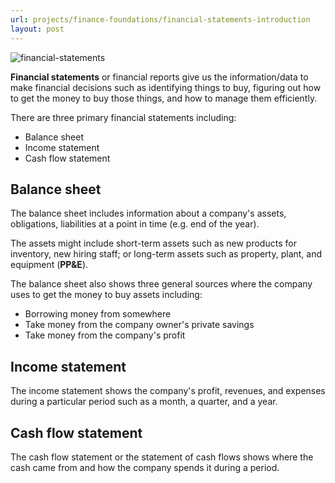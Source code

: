 ```yaml
---
url: projects/finance-foundations/financial-statements-introduction
layout: post
---
```


![financial-statements][financial-statements]

**Financial statements** or financial reports give us the information/data to make financial decisions such as identifying things to buy, figuring out how to get the money to buy those things, and how to manage them efficiently.

There are three primary financial statements including:

- Balance sheet
- Income statement
- Cash flow statement

<toc>

## Balance sheet

The balance sheet includes information about a company's assets, obligations, liabilities at a point in time (e.g. end of the year).

The assets might include short-term assets such as new products for inventory, new hiring staff; or long-term assets such as property, plant, and equipment (**PP&E**).

The balance sheet also shows three general sources where the company uses to get the money to buy assets including:

- Borrowing money from somewhere
- Take money from the company owner's private savings
- Take money from the company's profit

## Income statement

The income statement shows the company's profit, revenues, and expenses during a particular period such as a month, a quarter, and a year.

## Cash flow statement

The cash flow statement or the statement of cash flows shows where the cash came from and how the company spends it during a period.

<!-- MARKDOWN LINKS & IMAGES -->

[financial-statements]: /assets/images/projects/finance-foundations/financial-statements-introduction/financial-statements.jpg
